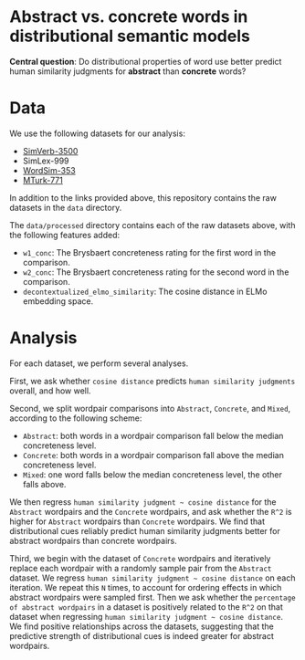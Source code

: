 # Abstract vs. concrete words in distributional semantic models

**Central question**: Do distributional properties of word use better predict human similarity judgments for **abstract** than **concrete** words?

# Data

We use the following datasets for our analysis:

* [SimVerb-3500](https://www.wikidata.org/wiki/Q43552147)
* SimLex-999  
* [WordSim-353](http://www.cs.technion.ac.il/~gabr/resources/data/wordsim353/)  
* [MTurk-771](http://www2.mta.ac.il/~gideon/mturk771.html)

In addition to the links provided above, this repository contains the raw datasets in the `data` directory.

The `data/processed` directory contains each of the raw datasets above, with the following features added:

* `w1_conc`: The Brysbaert concreteness rating for the first word in the comparison.  
* `w2_conc`: The Brysbaert concreteness rating for the second word in the comparison.  
* `decontextualized_elmo_similarity`: The cosine distance in ELMo embedding space. 

# Analysis

For each dataset, we perform several analyses. 

First, we ask whether `cosine distance` predicts `human similarity judgments` overall, and how well.

Second, we split wordpair comparisons into `Abstract`, `Concrete`, and `Mixed`, according to the following scheme:

* `Abstract`: both words in a wordpair comparison fall below the median concreteness level.  
* `Concrete`: both words in a wordpair comparison fall above the median concreteness level.  
* `Mixed`: one word falls below the median concreteness level, the other falls above.

We then regress `human similarity judgment ~ cosine distance` for the `Abstract` wordpairs and the `Concrete` wordpairs, and ask whether the `R^2` is higher for `Abstract` wordpairs than `Concrete` wordpairs. We find that distributional cues reliably predict human similarity judgments better for abstract wordpairs than concrete wordpairs.

Third, we begin with the dataset of `Concrete` wordpairs and iteratively replace each wordpair with a randomly sample pair from the `Abstract` dataset. We regress `human similarity judgment ~ cosine distance` on each iteration. We repeat this `N` times, to account for ordering effects in which abstract wordpairs were sampled first. Then we ask whether the `percentage of abstract wordpairs` in a dataset is positively related to the `R^2` on that dataset when regressing `human similarity judgment ~ cosine distance`. We find positive relationships across the datasets, suggesting that the predictive strength of distributional cues is indeed greater for abstract wordpairs. 